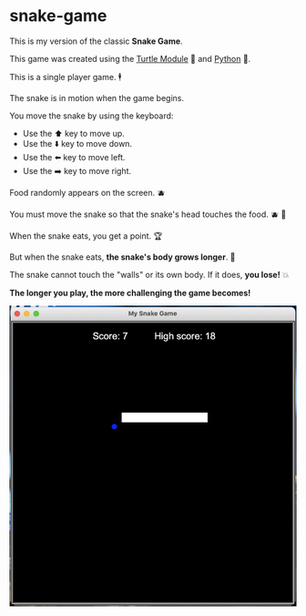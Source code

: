 # snake-game

This is my version of the classic **Snake Game**.

This game was created using the [Turtle Module](https://docs.python.org/3/library/turtle.html) 🐢 and [Python](https://www.python.org/about/gettingstarted/) 🐍.

This is a single player game. 🕴

The snake is in motion when the game begins.

You move the snake by using the keyboard:
- Use the ⬆️ key to move up.
- Use the ⬇️ key to move down.
- Use the ⬅️ key to move left.
- Use the ➡️ key to move right.

Food randomly appears on the screen. 🫐

You must move the snake so that the snake's head touches the food. 🫐 🐍

When the snake eats, you get a point. 🏆

But when the snake eats, **the snake's body grows longer**. 🤯

The snake cannot touch the "walls" or its own body. If it does, **you lose!** 💥

**The longer you play, the more challenging the game becomes!**

![Screen shot of the game ending after the player won 4 points and died hitting the wall.](https://github.com/mzrithm/snake-game/blob/2a194ac56f16ebf107e16fd7cd4344943a843521/screenshots/Screen%20Shot%202021-09-17%20at%203.18.04%20PM.png)
